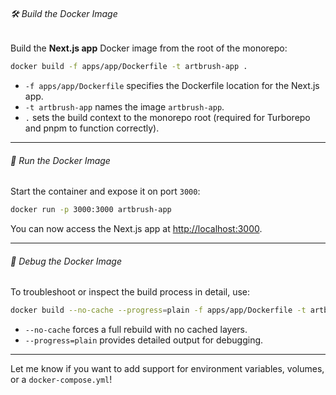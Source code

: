 ###### 🛠 Build the Docker Image

Build the **Next.js app** Docker image from the root of the monorepo:

```bash
docker build -f apps/app/Dockerfile -t artbrush-app .
```

* `-f apps/app/Dockerfile` specifies the Dockerfile location for the Next.js app.
* `-t artbrush-app` names the image `artbrush-app`.
* `.` sets the build context to the monorepo root (required for Turborepo and pnpm to function correctly).

---

###### 🚀 Run the Docker Image

Start the container and expose it on port `3000`:

```bash
docker run -p 3000:3000 artbrush-app
```

You can now access the Next.js app at [http://localhost:3000](http://localhost:3000).

---

###### 🧪 Debug the Docker Image

To troubleshoot or inspect the build process in detail, use:

```bash
docker build --no-cache --progress=plain -f apps/app/Dockerfile -t artbrush-app .
```

* `--no-cache` forces a full rebuild with no cached layers.
* `--progress=plain` provides detailed output for debugging.

---

Let me know if you want to add support for environment variables, volumes, or a `docker-compose.yml`!
